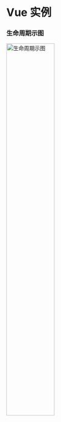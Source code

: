 # Vue 实例

### 生命周期示图

<img src="https://cn.vuejs.org/images/lifecycle.png" style="width:50%;"  alt="生命周期示图"/>